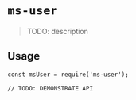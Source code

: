 # `ms-user`

> TODO: description

## Usage

```
const msUser = require('ms-user');

// TODO: DEMONSTRATE API
```
